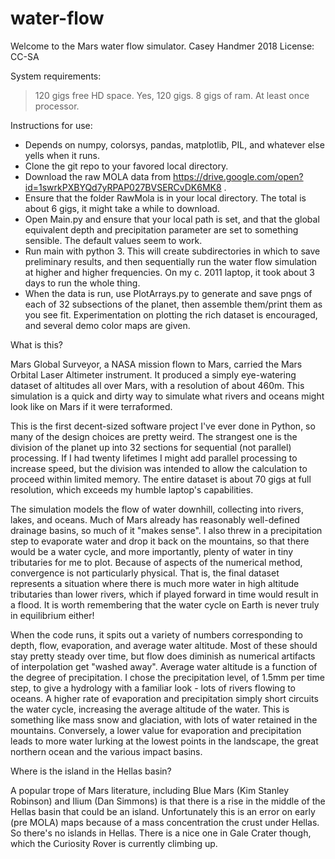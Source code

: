 # water-flow

Welcome to the Mars water flow simulator.
Casey Handmer 2018
License: CC-SA

System requirements:

>120 gigs free HD space. Yes, 120 gigs.
>8 gigs of ram.
>At least once processor.


Instructions for use:

- Depends on numpy, colorsys, pandas, matplotlib, PIL, and whatever else yells when it runs. 
- Clone the git repo to your favored local directory.
- Download the raw MOLA data from https://drive.google.com/open?id=1swrkPXBYQd7yRPAP027BVSERCvDK6MK8 .
- Ensure that the folder RawMola is in your local directory. The total is about 6 gigs, it might take a while to download.
- Open Main.py and ensure that your local path is set, and that the global equivalent depth and precipitation parameter are set to something sensible. The default values seem to work.
- Run main with python 3. This will create subdirectories in which to save preliminary results, and then sequentially run the water flow simulation at higher and higher frequencies. On my c. 2011 laptop, it took about 3 days to run the whole thing. 
- When the data is run, use PlotArrays.py to generate and save pngs of each of 32 subsections of the planet, then assemble them/print them as you see fit. Experimentation on plotting the rich dataset is encouraged, and several demo color maps are given.

What is this?

Mars Global Surveyor, a NASA mission flown to Mars, carried the Mars Orbital Laser Altimeter instrument. It produced a simply eye-watering dataset of altitudes all over Mars, with a resolution of about 460m. This simulation is a quick and dirty way to simulate what rivers and oceans might look like on Mars if it were terraformed.

This is the first decent-sized software project I've ever done in Python, so many of the design choices are pretty weird. The strangest one is the division of the planet up into 32 sections for sequential (not parallel) processing. If I had twenty lifetimes I might add parallel processing to increase speed, but the division was intended to allow the calculation to proceed within limited memory. The entire dataset is about 70 gigs at full resolution, which exceeds my humble laptop's capabilities.

The simulation models the flow of water downhill, collecting into rivers, lakes, and oceans. Much of Mars already has reasonably well-defined drainage basins, so much of it "makes sense". I also threw in a precipitation step to evaporate water and drop it back on the mountains, so that there would be a water cycle, and more importantly, plenty of water in tiny tributaries for me to plot. Because of aspects of the numerical method, convergence is not particularly physical. That is, the final dataset represents a situation where there is much more water in high altitude tributaries than lower rivers, which if played forward in time would result in a flood. It is worth remembering that the water cycle on Earth is never truly in equilibrium either!

When the code runs, it spits out a variety of numbers corresponding to depth, flow, evaporation, and average water altitude. Most of these should stay pretty steady over time, but flow does diminish as numerical artifacts of interpolation get "washed away". Average water altitude is a function of the degree of precipitation. I chose the precipitation level, of 1.5mm per time step, to give a hydrology with a familiar look - lots of rivers flowing to oceans. A higher rate of evaporation and precipitation simply short circuits the water cycle, increasing the average altitude of the water. This is something like mass snow and glaciation, with lots of water retained in the mountains. Conversely, a lower value for evaporation and precipitation leads to more water lurking at the lowest points in the landscape, the great northern ocean and the various impact basins.


Where is the island in the Hellas basin?

A popular trope of Mars literature, including Blue Mars (Kim Stanley Robinson) and Ilium (Dan Simmons) is that there is a rise in the middle of the Hellas basin that could be an island. Unfortunately this is an error on early (pre MOLA) maps because of a mass concentration the crust under Hellas. So there's no islands in Hellas. There is a nice one in Gale Crater though, which the Curiosity Rover is currently climbing up.
